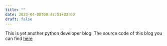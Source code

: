 ```yaml
---
title: ""
date: 2023-04-08T00:47:51+03:00
draft: false
---
```

This is yet another python developer blog. The source code of this blog you can find [here](https://github.com/leksuss/leks.us)
